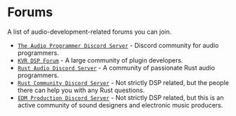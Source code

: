 # Forums
A list of audio-development-related forums you can join.

- [`The Audio Programmer Discord Server`] - Discord community for audio programmers.
- [`KVR DSP Forum`] - A large community of plugin developers.
- [`Rust Audio Discord Server`] - A community of passionate Rust audio programmers.
- [`Rust Community Discord Server`] - Not strictly DSP related, but the people there can help you with any Rust questions.
- [`EDM Production Discord Server`] - Not strictly DSP related, but this is an active community of sound designers and electronic music producers.

[`The Audio Programmer Discord Server`]: https://discord.com/channels/382895736356077570/490473503422808064
[`KVR DSP Forum`]: https://www.kvraudio.com/forum/viewforum.php?f=33
[`Rust Audio Discord Server`]: https://discord.gg/Qs2Zwtf9Gf
[`Rust Community Discord Server`]: https://discord.com/channels/273534239310479360/273534239310479360
[`EDM Production Discord Server`]: http://discord.gg/edmp